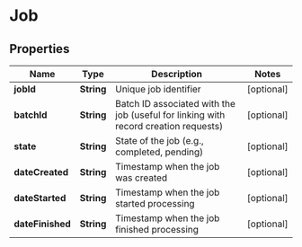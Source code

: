 

# Job

## Properties

Name | Type | Description | Notes
------------ | ------------- | ------------- | -------------
**jobId** | **String** | Unique job identifier |  [optional]
**batchId** | **String** | Batch ID associated with the job (useful for linking with record creation requests) |  [optional]
**state** | **String** | State of the job (e.g., completed, pending) |  [optional]
**dateCreated** | **String** | Timestamp when the job was created |  [optional]
**dateStarted** | **String** | Timestamp when the job started processing |  [optional]
**dateFinished** | **String** | Timestamp when the job finished processing |  [optional]




